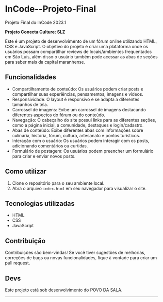 # InCode--Projeto-Final
Projeto Final do InCode 2023.1

**Projeto Conecta Culture: SLZ**

Este é um projeto de desenvolvimento de um fórum online utilizando HTML, CSS e JavaScript. O objetivo do projeto é criar uma plataforma onde os usuários possam compartilhar reviews de locais/ambientes frequentados em São Luís, além disso o usuário também pode acessar as abas de seções para saber mais da capital maranhense.

## Funcionalidades

- Compartilhamento de conteúdo: Os usuários podem criar posts e compartilhar suas experiências, pensamentos, imagens e vídeos.
- Responsividade: O layout é responsivo e se adapta a diferentes tamanhos de tela.
- Carrossel de imagens: Exibe um carrossel de imagens destacando diferentes aspectos do fórum ou do conteúdo.
- Navegação: O cabeçalho do site possui links para as diferentes seções, como a página inicial, a comunidade, destaques e login/cadastro.
- Abas de conteúdo: Exibe diferentes abas com informações sobre culinária, história, fórum, cultura, artesanato e pontos turísticos.
- Interação com o usuário: Os usuários podem interagir com os posts, adicionando comentários ou curtidas.
- Formulário de postagem: Os usuários podem preencher um formulário para criar e enviar novos posts.

## Como utilizar

1. Clone o repositório para o seu ambiente local.
2. Abra o arquivo `index.html` em seu navegador para visualizar o site.

## Tecnologias utilizadas

- HTML
- CSS
- JavaScript

## Contribuição

Contribuições são bem-vindas! Se você tiver sugestões de melhorias, correções de bugs ou novas funcionalidades, fique à vontade para criar um pull request.

## Devs

Este projeto está sob desenvolvimento do POVO DA SALA.

---
